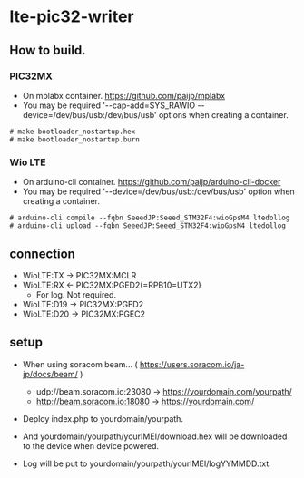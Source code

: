 # lte-pic32-writer

## How to build.
### PIC32MX

- On mplabx container. https://github.com/paijp/mplabx
- You may be required '--cap-add=SYS_RAWIO --device=/dev/bus/usb:/dev/bus/usb' options when creating a container.

```
# make bootloader_nostartup.hex
# make bootloader_nostartup.burn
```

### Wio LTE

- On arduino-cli container. https://github.com/paijp/arduino-cli-docker
- You may be required '--device=/dev/bus/usb:/dev/bus/usb' option when creating a container.

```
# arduino-cli compile --fqbn SeeedJP:Seeed_STM32F4:wioGpsM4 ltedollog
# arduino-cli upload --fqbn SeeedJP:Seeed_STM32F4:wioGpsM4 ltedollog
```

## connection

- WioLTE:TX -> PIC32MX:MCLR
- WioLTE:RX <- PIC32MX:PGED2(=RPB10=UTX2)
	- For log. Not required.
- WioLTE:D19 -> PIC32MX:PGED2
- WioLTE:D20 -> PIC32MX:PGEC2

## setup

- When using soracom beam... ( https://users.soracom.io/ja-jp/docs/beam/ )
	- udp://beam.soracom.io:23080 -> https://yourdomain.com/yourpath/
	- http://beam.soracom.io:18080 -> https://yourdomain.com/

- Deploy index.php to yourdomain/yourpath.
- And yourdomain/yourpath/yourIMEI/download.hex will be downloaded to the device when device powered.
- Log will be put to yourdomain/yourpath/yourIMEI/logYYMMDD.txt.
